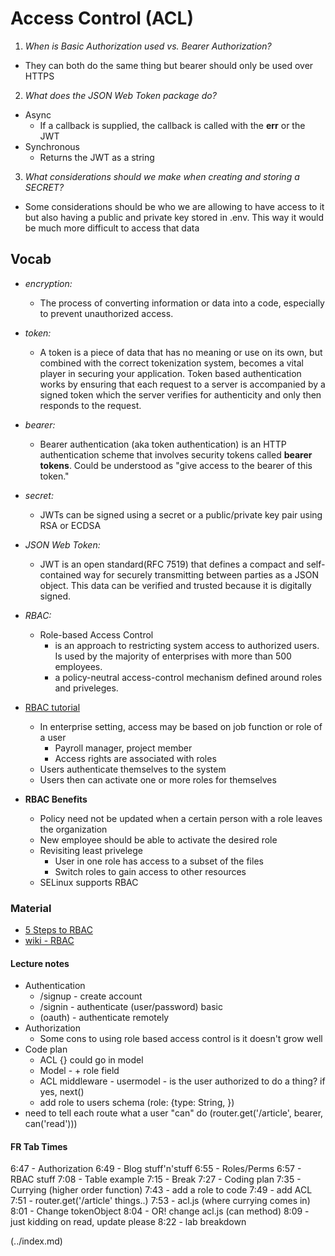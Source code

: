 # Access Control (ACL)

1. _When is Basic Authorization used vs. Bearer Authorization?_

- They can both do the same thing but bearer should only be used over HTTPS

2. _What does the JSON Web Token package do?_

- Async
  - If a callback is supplied, the callback is called with the **err** or the JWT
- Synchronous
  - Returns the JWT as a string

3. _What considerations should we make when creating and storing a SECRET?_

- Some considerations should be who we are allowing to have access to it but also having a public and private key stored in .env. This way it would be much more difficult to access that data

## Vocab

- _encryption:_
  - The process of converting information or data into a code, especially to prevent unauthorized access.
- _token:_
  - A token is a piece of data that has no meaning or use on its own, but combined with the correct tokenization system, becomes a vital player in securing your application. Token based authentication works by ensuring that each request to a server is accompanied by a signed token which the server verifies for authenticity and only then responds to the request.
- _bearer:_
  - Bearer authentication (aka token authentication) is an HTTP authentication scheme that involves security tokens called **bearer tokens**. Could be understood as "give access to the bearer of this token."
- _secret:_
  - JWTs can be signed using a secret or a public/private key pair using RSA or ECDSA
- _JSON Web Token:_
  - JWT is an open standard(RFC 7519) that defines a compact and self-contained way for securely transmitting between parties as a JSON object. This data can be verified and trusted because it is digitally signed.
- _RBAC:_

  - Role-based Access Control
    - is an approach to restricting system access to authorized users. Is used by the majority of enterprises with more than 500 employees.
    - a policy-neutral access-control mechanism defined around roles and priveleges.

- [RBAC tutorial](https://www.youtube.com/watch?v=C4NP8Eon3cA)
  - In enterprise setting, access may be based on job function or role of a user
    - Payroll manager, project member
    - Access rights are associated with roles
  - Users authenticate themselves to the system
  - Users then can activate one or more roles for themselves
- **RBAC Benefits**
  - Policy need not be updated when a certain person with a role leaves the organization
  - New employee should be able to activate the desired role
  - Revisiting least privelege
    - User in one role has access to a subset of the files
    - Switch roles to gain access to other resources
  - SELinux supports RBAC

### Material

- [5 Steps to RBAC](https://www.csoonline.com/article/3060780/5-steps-to-simple-role-based-access-control.html)
- [wiki - RBAC](https://en.wikipedia.org/wiki/Role-based_access_control)

#### Lecture notes

- Authentication
  - /signup - create account
  - /signin - authenticate (user/password) basic
  - (oauth) - authenticate remotely
- Authorization
  - Some cons to using role based access control is it doesn't grow well
- Code plan
  - ACL {} could go in model
  - Model - + role field
  - ACL middleware - usermodel - is the user authorized to do a thing? if yes, next()
  - add role to users schema (role: {type: String, })
- need to tell each route what a user "can" do (router.get('/article', bearer, can('read')))

#### FR Tab Times

6:47 - Authorization
6:49 - Blog stuff'n'stuff
6:55 - Roles/Perms
6:57 - RBAC stuff
7:08 - Table example
7:15 - Break
7:27 - Coding plan
7:35 - Currying (higher order function)
7:43 - add a role to code
7:49 - add ACL
7:51 - router.get('/article' things..)
7:53 - acl.js (where currying comes in)
8:01 - Change tokenObject
8:04 - OR! change acl.js (can method)
8:09 - just kidding on read, update please
8:22 - lab breakdown

 (../index.md)
